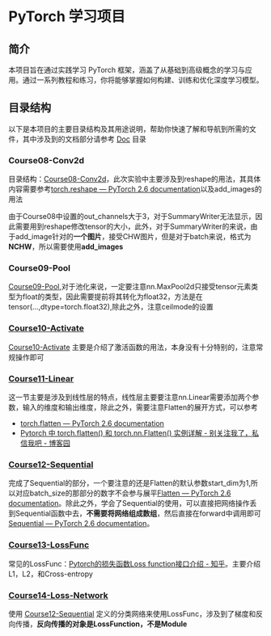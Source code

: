 # PyTorch 学习项目

## 简介
本项目旨在通过实践学习 PyTorch 框架，涵盖了从基础到高级概念的学习与应用。通过一系列教程和练习，你将能够掌握如何构建、训练和优化深度学习模型。

## 目录结构

以下是本项目的主要目录结构及其用途说明，帮助你快速了解和导航到所需的文件，其中涉及到的文档部分请参考 [Doc](Doc) 目录



### Course08-Conv2d

目录结构：[Course08-Conv2d](./Course08-Conv2d)，此次实验中主要涉及到reshape的用法，其具体内容需要参考[torch.reshape — PyTorch 2.6 documentation](https://pytorch.org/docs/stable/generated/torch.reshape.html)以及add_images的用法



由于Course08中设置的out_channels大于3，对于SummaryWriter无法显示，因此需要用到reshape修改tensor的大小，此外，对于SummaryWriter的来说，由于add_image针对的**一个图片**，接受CHW图片，但是对于batch来说，格式为**NCHW**，所以需要使用**add_images**



### Course09-Pool

[Course09-Pool](./Course09-Pool),对于池化来说，一定要注意nn.MaxPool2d只接受tensor元素类型为float的类型，因此需要提前将其转化为float32，方法是在tensor(...,dtype=torch.float32),除此之外，注意ceilmode的设置



###  [Course10-Activate](Course10-Activate) 

 [Course10-Activate](Course10-Activate) 主要是介绍了激活函数的用法，本身没有十分特别的，注意常规操作即可



###  [Course11-Linear](Course11-Linear) 

这一节主要是涉及到线性层的特点，线性层主要要注意nn.Linear需要添加两个参数，输入的维度和输出维度，除此之外，需要注意Flatten的展开方式，可以参考

- [torch.flatten — PyTorch 2.6 documentation](https://pytorch.org/docs/stable/generated/torch.flatten.html)
- [Pytorch 中 torch.flatten() 和 torch.nn.Flatten() 实例详解 - 别关注我了，私信我吧 - 博客园](https://www.cnblogs.com/BlairGrowing/p/16074632.html)



###  [Course12-Sequential](Course12-Sequential)

完成了Sequential的部分，一个要注意的还是Flatten的默认参数start_dim为1,所以对应batch_size的那部分的数字不会参与展平[Flatten — PyTorch 2.6 documentation](https://pytorch.org/docs/stable/generated/torch.nn.Flatten.html)。除此之外，学会了Sequential的使用，可以直接把网络操作丢到Sequential函数中去，**不需要将网络组成数组**，然后直接在forward中调用即可[Sequential — PyTorch 2.6 documentation](https://pytorch.org/docs/stable/generated/torch.nn.Sequential.html)。



###  [Course13-LossFunc](Course13-LossFunc)

常见的LossFunc：[Pytorch的损失函数Loss function接口介绍 - 知乎](https://zhuanlan.zhihu.com/p/267787260)。主要介绍L1，L2，和Cross-entropy



###  [Course14-Loss-Network](Course14-Loss-Network)

使用 [Course12-Sequential](Course12-Sequential) 定义的分类网络来使用LossFunc，涉及到了梯度和反向传播，**反向传播的对象是LossFunction，不是Module**
